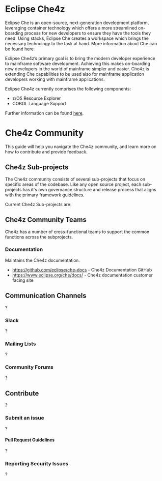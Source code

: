 # Eclipse Che4z
  
Eclipse Che is an open-source, next-generation development platform, leveraging container technology which offers a more streamlined on-boarding process for new developers to ensure they have the tools they need. Using stacks, Eclipse Che creates a workspace which brings the necessary technology to the task at hand. More information about Che can be found here.

Eclipse Che4z’s primary goal is to bring the modern developer experience to mainframe software development. Achieving this makes on-boarding new developers in the world of mainframe simpler and easier. Che4z is extending Che capabilities to be used also for mainframe application developers working with mainframe applications.

Eclipse Che4z currently comprises the following components:

- z/OS Resource Explorer
- COBOL Language Support

Further information can be found [here](http://www.eclipse.org/che/docs/che-7/che4z-release-information).

# Che4z Community

This guide will help you navigate the Che4z community, and learn more on how to contribute and provide feedback.

## Che4z Sub-projects

The Che4z community consists of several sub-projects that focus on specific areas of the codebase. Like any open source project, each sub-projects has it's own governance structure and release process that aligns with the primary framework guidelines.

Current Che4z Sub-projects are:

## Che4z Community Teams

Che4z has a number of cross-functional teams to support the common functions across the subprojects.

### Documentation

Maintains the Che4z documentation.
* https://github.com/eclipse/che-docs - Che4z Documentation GitHub
* https://www.eclipse.org/che/docs/ - Che4z documentation customer facing site

## Communication Channels

?

### Slack

?

### Mailing Lists

?

### Community Forums

?

## Contribute

?

### Submit an issue

?

#### Pull Request Guidelines

?

### Reporting Security Issues

?

